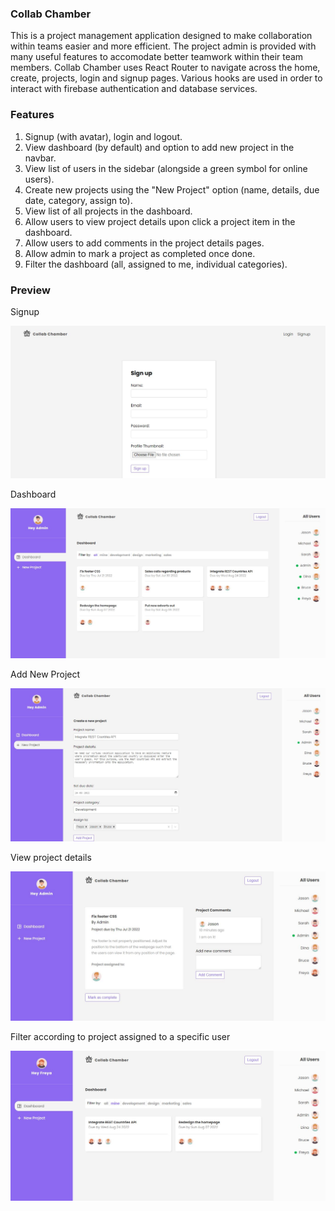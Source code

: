 ### Collab Chamber

This is a project management application designed to make collaboration within teams easier and more efficient. The project admin is provided with many useful features to accomodate better teamwork within their team members. 
Collab Chamber uses React Router to navigate across the home, create, projects, login and signup pages. Various hooks are used in order to interact with firebase authentication and database services. 

### Features 

1. Signup (with avatar), login and logout.
2. View dashboard (by default) and option to add new project in the navbar.
3. View list of users in the sidebar (alongside a green symbol for online users).
4. Create new projects using the "New Project" option (name, details, due date, category, assign to).
5. View list of all projects in the dashboard.
6. Allow users to view project details upon click a project item in the dashboard.
7. Allow users to add comments in the project details pages.
8. Allow admin to mark a project as completed once done.
9. Filter the dashboard (all, assigned to me, individual categories).


### Preview

Signup

![Dashboard](./public/imgs/signup.JPG)

Dashboard

![Dashboard](./public/imgs/dashboard.JPG)

Add New Project

![New Project](./public/imgs/newProject.JPG)

View project details

![Project](./public/imgs/project.JPG)

Filter according to project assigned to a specific user

![Filter](./public/imgs/filter.JPG)


